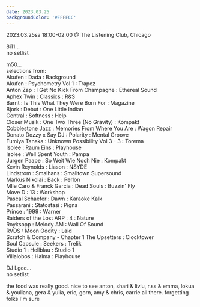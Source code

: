 ```yaml
---
date: 2023.03.25
backgroundColor: '#FFFFCC'
---
```


2023.03.25sa 18:00-02:00 @ The Listening Club, Chicago  

8i11...  
no setlist  

m50...  
selections from:  
Akufen : Dada : Background  
Akufen : Psychometry Vol 1 : Trapez  
Anton Zap : I Get No Kick From Champagne : Ethereal Sound  
Aphex Twin : Classics : R&S  
Barnt : Is This What They Were Born For : Magazine  
Bjork : Debut : One Little Indian  
Central : Softness : Help  
Closer Musik : One Two Three (No Gravity) : Kompakt  
Cobblestone Jazz : Memories From Where You Are : Wagon Repair  
Donato Dozzy x Say DJ : Polarity : Mental Groove  
Fumiya Tanaka : Unknown Possibility Vol 3 - 3 : Torema  
Isolee : Raum Eins : Playhouse  
Isolee : Well Spent Youth : Pampa  
Jurgen Paape : So Weit Wie Noch Nie : Kompakt  
Kevin Reynolds : Liason : NSYDE  
Lindstrom : Smalhans : Smalltown Supersound  
Markus Nikolai : Back : Perlon  
Mlle Caro & Franck Garcia : Dead Souls : Buzzin' Fly  
Move D : 13 : Workshop  
Pascal Schaefer : Dawn : Karaoke Kalk  
Passarani : Statostasi : Pigna  
Prince : 1999 : Warner  
Raiders of the Lost ARP : 4 : Nature  
Royksopp : Melody AM : Wall Of Sound  
RVDS : Moon Oddity : Laid  
Scratch & Company - Chapter 1 The Upsetters : Clocktower  
Soul Capsule : Seekers : Trelik  
Studio 1 : Hellblau : Studio 1  
Villalobos : Halma : Playhouse  

DJ Lgcc...  
no setlist  

the food was really good. nice to see anton, shari & liviu, r.ss & emma, lokua & youliana, gera & yulia, eric, gorn, amy & chris, carrie all there. forgetting folks I'm sure